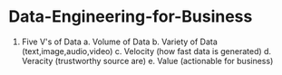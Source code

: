 # Data-Engineering-for-Business

1. Five V's of Data
a. Volume of Data
b. Variety of Data (text,image,audio,video)
c. Velocity (how fast data is generated)
d. Veracity (trustworthy source are)
e. Value (actionable for business)
